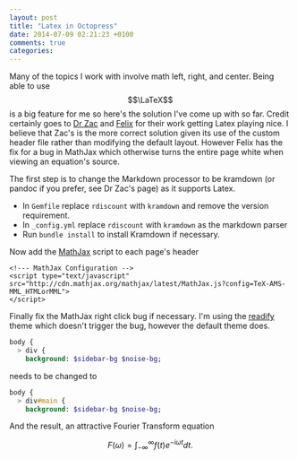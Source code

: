 ```yaml
---
layout: post
title: "Latex in Octopress"
date: 2014-07-09 02:21:23 +0100
comments: true
categories: 
---
```


Many of the topics I work with involve math left, right, and center. Being able to use $$\LaTeX$$ is a big feature for me so here's the solution I've come up with so far. Credit certainly goes to  [Dr Zac](http://drz.ac/2013/01/03/blogging-with-math/) and [Felix](http://www.idryman.org/blog/2012/03/10/writing-math-equations-on-octopress/) for their work getting Latex playing nice. I believe that Zac's is the more correct solution given its use of the custom header file rather than modifying the default layout. However Felix has the fix for a bug in MathJax which otherwise turns the entire page white when viewing an equation's source.
<!--more-->

The first step is to change the Markdown processor to be kramdown (or pandoc if you prefer, see Dr Zac's page) as it supports Latex.

* In ```Gemfile``` replace ```rdiscount``` with ```kramdown``` and remove the version requirement.
* In ```_config.yml``` replace ```rdiscount``` with ```kramdown``` as the markdown parser
* Run ```bundle install``` to install Kramdown if necessary.

Now add the [MathJax](http://www.mathjax.org/) script to each page's header

``` plain source/_includes/custom/head.html
<!--- MathJax Configuration -->
<script type="text/javascript"
src="http://cdn.mathjax.org/mathjax/latest/MathJax.js?config=TeX-AMS-MML_HTMLorMML">
</script>
```

Finally fix the MathJax right click bug if necessary. I'm using the [readify](https://github.com/vladigleba/readify) theme which doesn't trigger the bug, however the default theme does.

``` sass sass/base/_theme.scss
body {
  > div {
    background: $sidebar-bg $noise-bg;
```

needs to be changed to

``` sass
body {
  > div#main {
    background: $sidebar-bg $noise-bg;
```

And the result, an attractive Fourier Transform equation

$$ F(\omega) = \int_{-\infty}^\infty f(t) e^{-i \omega t} dt. $$


